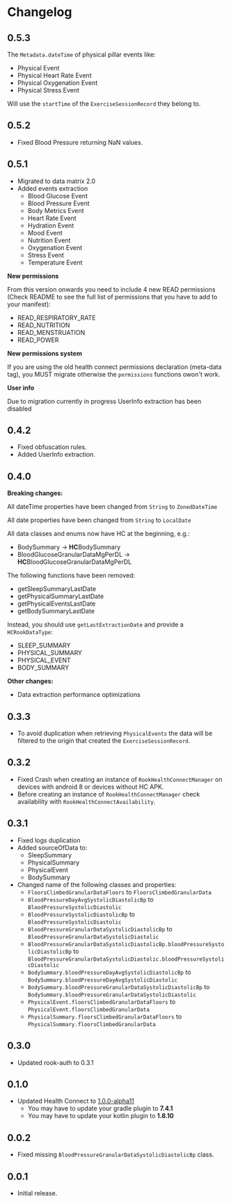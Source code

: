 # Changelog

## 0.5.3

The `Metadata.dateTime` of physical pillar events like:

* Physical Event
* Physical Heart Rate Event
* Physical Oxygenation Event
* Physical Stress Event

Will use the `startTime` of the `ExerciseSessionRecord` they belong to.

## 0.5.2

* Fixed Blood Pressure returning NaN values.

## 0.5.1

* Migrated to data matrix 2.0
* Added events extraction
  * Blood Glucose Event
  * Blood Pressure Event
  * Body Metrics Event
  * Heart Rate Event
  * Hydration Event
  * Mood Event
  * Nutrition Event
  * Oxygenation Event
  * Stress Event
  * Temperature Event

**New permissions**

From this version onwards you need to include 4 new READ permissions (Check README to see the full list of permissions
that you have to add to your manifest):

* READ_RESPIRATORY_RATE
* READ_NUTRITION
* READ_MENSTRUATION
* READ_POWER

**New permissions system**

If you are using the old health connect permissions declaration (meta-data tag), you MUST migrate otherwise
the `permissions` functions owon't work.

**User info**

Due to migration currently in progress UserInfo extraction has been disabled

## 0.4.2

* Fixed obfuscation rules.
* Added UserInfo extraction.

## 0.4.0

**Breaking changes:**

All dateTime properties have been changed from `String` to `ZonedDateTime`

All date properties have been changed from `String` to `LocalDate`

All data classes and enums now have HC at the beginning, e.g.:

* BodySummary → **HC**BodySummary
* BloodGlucoseGranularDataMgPerDL → **HC**BloodGlucoseGranularDataMgPerDL

The following functions have been removed:

* getSleepSummaryLastDate
* getPhysicalSummaryLastDate
* getPhysicalEventsLastDate
* getBodySummaryLastDate

Instead, you should use `getLastExtractionDate` and provide a `HCRookDataType`:

* SLEEP_SUMMARY
* PHYSICAL_SUMMARY
* PHYSICAL_EVENT
* BODY_SUMMARY

**Other changes:**

* Data extraction performance optimizations

## 0.3.3

* To avoid duplication when retrieving `PhysicalEvents` the data will be filtered to the origin that created
  the `ExerciseSessionRecord`.

## 0.3.2

* Fixed Crash when creating an instance of `RookHealthConnectManager` on devices with android 8 or devices without HC
  APK.
* Before creating an instance of `RookHealthConnectManager` check availability with `RookHealthConnectAvailability`.

## 0.3.1

* Fixed logs duplication
* Added sourceOfData to:
    * SleepSummary
    * PhysicalSummary
    * PhysicalEvent
    * BodySummary
* Changed name of the following classes and properties:
    * `FloorsClimbedGranularDataFloors` to `FloorsClimbedGranularData`
    * `BloodPressureDayAvgSystolicDiastolicBp` to `BloodPressureSystolicDiastolic`
    * `BloodPressureSystolicDiastolicBp` to `BloodPressureSystolicDiastolic`
    * `BloodPressureGranularDataSystolicDiastolicBp` to `BloodPressureGranularDataSystolicDiastolic`
    * `BloodPressureGranularDataSystolicDiastolicBp.bloodPressureSystolicDiastolicBp`
      to `BloodPressureGranularDataSystolicDiastolic.bloodPressureSystolicDiastolic`
    * `BodySummary.bloodPressureDayAvgSystolicDiastolicBp` to `BodySummary.bloodPressureDayAvgSystolicDiastolic`
    * `BodySummary.bloodPressureGranularDataSystolicDiastolicBp`
      to `BodySummary.bloodPressureGranularDataSystolicDiastolic`
    * `PhysicalEvent.floorsClimbedGranularDataFloors` to `PhysicalEvent.floorsClimbedGranularData`
    * `PhysicalSummary.floorsClimbedGranularDataFloors` to `PhysicalSummary.floorsClimbedGranularData`

## 0.3.0

* Updated rook-auth to 0.3.1

## 0.1.0

* Updated Health Connect
  to [1.0.0-alpha11](https://developer.android.com/jetpack/androidx/releases/health-connect#1.0.0-alpha11)
    * You may have to update your gradle plugin to **7.4.1**
    * You may have to update your kotlin plugin to **1.8.10**

## 0.0.2

* Fixed missing `BloodPressureGranularDataSystolicDiastolicBp` class.

## 0.0.1

* Initial release.
